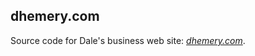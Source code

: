 dhemery.com
-----------

Source code for
Dale's business web site:
_[dhemery.com](http://dhemery.com/)_.
